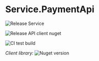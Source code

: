 # Service.PaymentApi

![Release Service](https://github.com/MyJetWallet/Service.PaymentApi/workflows/Release%20Service/badge.svg)

![Release API client nuget](https://github.com/MyJetWallet/Service.PaymentApi/workflows/Release%20API%20client%20nuget/badge.svg)

![CI test build](https://github.com/MyJetWallet/Service.PaymentApi/workflows/CI%20test%20build/badge.svg)

*Client library:* ![Nuget version](https://img.shields.io/nuget/v/MyJetWallet.Service.PaymentApi.Client?label=MyJetWallet.Service.PaymentApi.Client&style=social)

